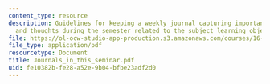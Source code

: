 ```yaml
---
content_type: resource
description: Guidelines for keeping a weekly journal capturing important findings
  and thoughts during the semester related to the subject learning objectives.
file: https://ol-ocw-studio-app-production.s3.amazonaws.com/courses/16-812-the-aerospace-industry-spring-2004/fe10382bfe28a52e9b04bfbe23adf2d0_Journals_in_this_seminar.pdf
file_type: application/pdf
resourcetype: Document
title: Journals_in_this_seminar.pdf
uid: fe10382b-fe28-a52e-9b04-bfbe23adf2d0
---
```

